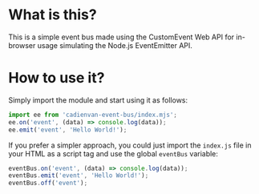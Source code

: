 # What is this?
This is a simple event bus made using the CustomEvent Web API for in-browser usage simulating the Node.js EventEmitter API.

# How to use it?
Simply import the module and start using it as follows:
```js
import ee from 'cadienvan-event-bus/index.mjs';
ee.on('event', (data) => console.log(data));
ee.emit('event', 'Hello World!');
```

If you prefer a simpler approach, you could just import the `index.js` file in your HTML as a script tag and use the global `eventBus` variable:
```js
eventBus.on('event', (data) => console.log(data));
eventBus.emit('event', 'Hello World!');
eventBus.off('event');
```